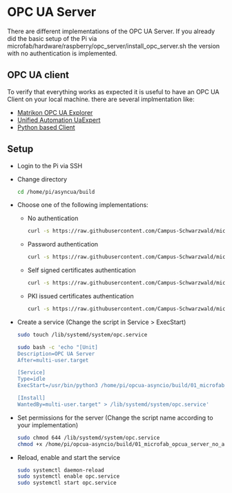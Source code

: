 # OPC UA Server

There are different implementations of the OPC UA Server. If you already did the basic setup of the Pi via 
microfab/hardware/raspberry/opc_server/install_opc_server.sh the version with no authentication is implemented.

## OPC UA client

To verify that everything works as expected it is useful to have an OPC UA Client on your local machine. there are several implmentation like:

- [Matrikon OPC UA Explorer](https://www.matrikonopc.com/opc-ua/products/opc-ua-explorer.aspx)
- [Unified Automation UaExpert](https://www.unified-automation.com/de/downloads/opc-ua-clients/uaexpert.html)
- [Python based Client](https://github.com/FreeOpcUa/opcua-client-gui)

## Setup

- Login to the Pi via SSH 

- Change directory

    ``` bash
    cd /home/pi/asyncua/build
    ```
  
- Choose one of the following implementations:
  - No authentication

      ``` bash
      curl -s https://raw.githubusercontent.com/Campus-Schwarzwald/microfab/main/hardware/raspberry/opc_server/02_basic_auth/01_microfab_opcua_server_basic_auth.py >01_microfab_opcua_server_basic_auth.py
      ```
  - Password authentication
  
      ``` bash
      curl -s https://raw.githubusercontent.com/Campus-Schwarzwald/microfab/main/hardware/raspberry/opc_server/02_basic_auth/02_microfab_opcua_server_basic_auth.py >02_microfab_opcua_server_basic_auth.py
      ```
  - Self signed certificates authentication 
  
      ``` bash
      curl -s https://raw.githubusercontent.com/Campus-Schwarzwald/microfab/main/hardware/raspberry/opc_server/03_self_signed_auth/03_microfab_opcua_server_self_signed_auth.py >03_microfab_opcua_server_self_signed_auth.py
      ```
  - PKI issued certificates authentication 
  
      ``` bash
      curl -s https://raw.githubusercontent.com/Campus-Schwarzwald/microfab/main/hardware/raspberry/opc_server/03_self_signed_auth/03_microfab_opcua_server_self_signed_auth.py >03_microfab_opcua_server_self_signed_auth.py
      ```


- Create a service (Change the script in Service > ExecStart)
    ``` bash
    sudo touch /lib/systemd/system/opc.service

    sudo bash -c 'echo "[Unit]
    Description=OPC UA Server
    After=multi-user.target
    
    [Service]
    Type=idle
    ExecStart=/usr/bin/python3 /home/pi/opcua-asyncio/build/01_microfab_opcua_server_no_auth.py
    
    [Install]
    WantedBy=multi-user.target" > /lib/systemd/system/opc.service'
    ```

- Set permissions for the server (Change the script name according to your implementation)
    ``` bash
    sudo chmod 644 /lib/systemd/system/opc.service
    chmod +x /home/pi/opcua-asyncio/build/01_microfab_opcua_server_no_auth.py
    ```

- Reload, enable and start the service
    ``` bash
    sudo systemctl daemon-reload
    sudo systemctl enable opc.service
    sudo systemctl start opc.service
    ```

